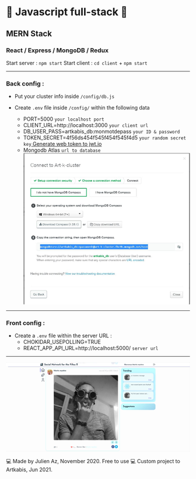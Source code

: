 # 🚀 Javascript full-stack 🚀
## MERN Stack
### React / Express / MongoDB / Redux

Start server : `npm start`
Start client : `cd client` + `npm start`

_____________________________

### Back config :

* Put your cluster info inside `/config/db.js`
* Create `.env` file inside `/config/` within the following data
  - PORT=5000 `your localhost port`
  - CLIENT_URL=http://localhost:3000 `your client url`
  - DB_USER_PASS=artkabis_db:monmotdepass `your ID & password`
  - TOKEN_SECRET=4f56ds454f545f454f545f4d5 `your random secret key`[ Generate web token to jwt.io ](https://jwt.io/)
  
  * Mongodb Atlas `url to database` ![Interface Mongod](./client/public/img/mogodb-atlas-connecting.JPG "MongoDb interface")
_________________________
  
### Front config : 
* Create a `.env` file within the server URL :
  - CHOKIDAR_USEPOLLING=TRUE
  - REACT_APP_API_URL=http://localhost:5000/ `server url`
    
_____________________________

![Alt text](./client/public/img/screenshot.jpg "Screenshot")

  
💻 Made by Julien Az, November 2020. Free to use 
💻 Custom project to Artkabis, Jun 2021.
